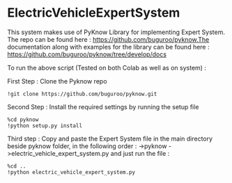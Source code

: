 # ElectricVehicleExpertSystem

This system makes use of PyKnow Library for implementing Expert System. The repo can be found here : https://github.com/buguroo/pyknow.The documentation along with examples for the library can be found here : https://github.com/buguroo/pyknow/tree/develop/docs

To run the above script (Tested on both Colab as well as on system) : 

First Step : 
Clone the Pyknow repo

```
!git clone https://github.com/buguroo/pyknow.git
```

Second Step : 
Install the required settings by running the setup file 

```
%cd pyknow 
!python setup.py install
```

Third step : 
Copy and paste the Expert System file in the main directory beside pyknow folder, in the following order :
->pyknow
->electric_vehicle_expert_system.py
and just run the file :

```
%cd ..
!python electric_vehicle_expert_system.py
```

